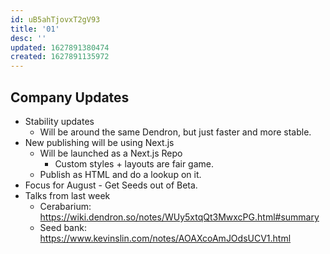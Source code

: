 ```yaml
---
id: uB5ahTjovxT2gV93
title: '01'
desc: ''
updated: 1627891380474
created: 1627891135972
---
```


## Company Updates

- Stability updates
  - Will be around the same Dendron, but just faster and more stable. 
- New publishing will be using Next.js
  - Will be launched as a Next.js Repo
    - Custom styles + layouts are fair game. 
  - Publish as HTML and do a lookup on it. 
- Focus for August - Get Seeds out of Beta.
- Talks from last week
  - Cerabarium: https://wiki.dendron.so/notes/WUy5xtqQt3MwxcPG.html#summary
  - Seed bank: https://www.kevinslin.com/notes/AOAXcoAmJOdsUCV1.html